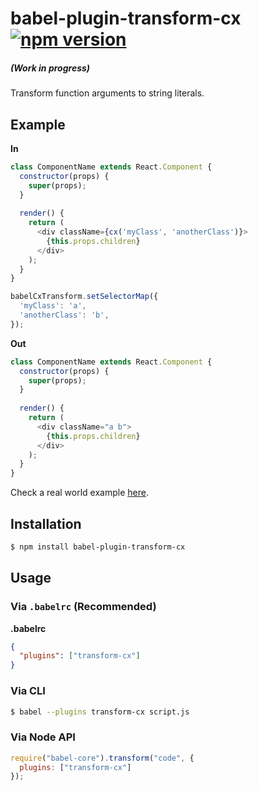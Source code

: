 # babel-plugin-transform-cx [![npm version](https://badge.fury.io/js/babel-plugin-transform-cx.svg)](https://www.npmjs.com/package/babel-plugin-transform-cx)

##### (Work in progress)

Transform function arguments to string literals.

## Example

**In**

```javascript
class ComponentName extends React.Component {
  constructor(props) {
    super(props);
  }
  
  render() {
    return (
      <div className={cx('myClass', 'anotherClass')}>
        {this.props.children}
      </div>
    );
  }
}
```

```javascript
babelCxTransform.setSelectorMap({
  'myClass': 'a',
  'anotherClass': 'b',
});
```

**Out**

```javascript
class ComponentName extends React.Component {
  constructor(props) {
    super(props);
  }
  
  render() {
    return (
      <div className="a b">
        {this.props.children}
      </div>
    );
  }
}
```

Check a real world example [here](https://github.com/iiegor/react-experiments/blob/master/gulpfile.js).

## Installation

```sh
$ npm install babel-plugin-transform-cx
```

## Usage

### Via `.babelrc` (Recommended)

**.babelrc**

```json
{
  "plugins": ["transform-cx"]
}
```

### Via CLI

```sh
$ babel --plugins transform-cx script.js
```

### Via Node API

```javascript
require("babel-core").transform("code", {
  plugins: ["transform-cx"]
});
```
